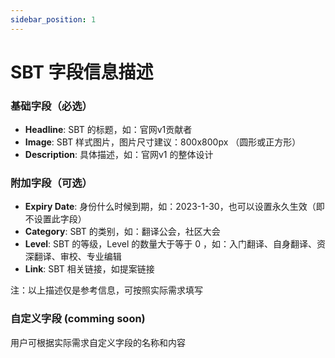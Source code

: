 ```yaml
---
sidebar_position: 1
---
```


# SBT 字段信息描述

### 基础字段（必选）

- **Headline**:	SBT 的标题，如：官网v1贡献者
- **Image**: SBT 样式图片，图片尺寸建议：800x800px （圆形或正方形）
- **Description**: 具体描述，如：官网v1 的整体设计

### 附加字段（可选）

- **Expiry Date**: 身份什么时候到期，如：2023-1-30，也可以设置永久生效（即不设置此字段）
- **Category**: SBT 的类别，如：翻译公会，社区大会
- **Level**: SBT 的等级，Level 的数量大于等于 0 ，如：入门翻译、自身翻译、资深翻译、审校、专业编辑
- **Link**: SBT 相关链接，如提案链接

注：以上描述仅是参考信息，可按照实际需求填写

### 自定义字段 (comming soon)

用户可根据实际需求自定义字段的名称和内容